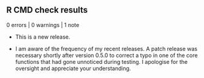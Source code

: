 ## R CMD check results

0 errors | 0 warnings | 1 note

* This is a new release.

* I am aware of the frequency of my recent releases. A patch release was necessary shortly after version 0.5.0 to correct a typo in one of the core functions that had gone unnoticed during testing. I apologise for the oversight and appreciate your understanding.
